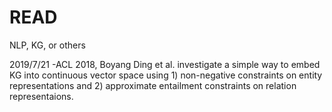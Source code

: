 # READ
NLP, KG, or others

2019/7/21 -ACL 2018, Boyang Ding et al. investigate a simple way to embed KG into continuous vector space using 1) non-negative constraints on entity representations and 2) approximate entailment constraints on relation representaions.

